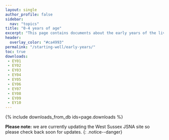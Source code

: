 ```yaml
---
layout: single
author_profile: false
sidebar:
  nav: "topics"
title: "0-4 years of age"
excerpt: "This page contains documents about the early years of the lives of children living in West Sussex."
header:
  overlay_color: "#ca4993"
permalink: "/starting-well/early-years/"
toc: true
downloads:
 - EY01
 - EY02
 - EY03
 - EY04
 - EY05
 - EY06
 - EY07
 - EY08
 - EY09
 - EY10
---
```


{% include downloads_from_db ids=page.downloads %}

**Please note:** we are currently updating the West Sussex JSNA site so please check back soon for updates.
{: .notice--danger}
